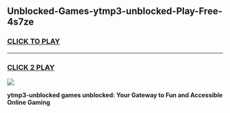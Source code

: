
## Unblocked-Games-ytmp3-unblocked-Play-Free-4s7ze
<h3>
<a href="https://premium76.site?title=ytmp3-unblocked&ref=12A">CLICK TO PLAY</a></h3>
<hr>

<h3>
<a href="https://premium76.site?title=ytmp3-unblocked&ref=12A">CLICK 2 PLAY</a>
  
</h3>

<a href="https://premium76.site?title=ytmp3-unblocked&ref=12A"><img src="https://clearcache.store/games.png"></a>


**ytmp3-unblocked games unblocked: Your Gateway to Fun and Accessible Online Gaming**
